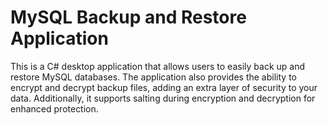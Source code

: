 # MySQL Backup and Restore Application
This is a C# desktop application that allows users to easily back up and restore MySQL databases. The application also provides the ability to encrypt and decrypt backup files, adding an extra layer of security to your data. Additionally, it supports salting during encryption and decryption for enhanced protection.

